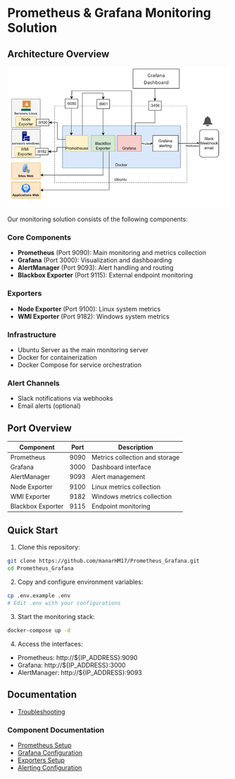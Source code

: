 # Prometheus & Grafana Monitoring Solution

## Architecture Overview

![Architecture Diagram](docs/images/architecture.png)

Our monitoring solution consists of the following components:

### Core Components
- **Prometheus** (Port 9090): Main monitoring and metrics collection
- **Grafana** (Port 3000): Visualization and dashboarding
- **AlertManager** (Port 9093): Alert handling and routing
- **Blackbox Exporter** (Port 9115): External endpoint monitoring

### Exporters
- **Node Exporter** (Port 9100): Linux system metrics
- **WMI Exporter** (Port 9182): Windows system metrics

### Infrastructure
- Ubuntu Server as the main monitoring server
- Docker for containerization
- Docker Compose for service orchestration

### Alert Channels
- Slack notifications via webhooks
- Email alerts (optional)

## Port Overview
| Component | Port | Description |
|-----------|------|-------------|
| Prometheus | 9090 | Metrics collection and storage |
| Grafana | 3000 | Dashboard interface |
| AlertManager | 9093 | Alert management |
| Node Exporter | 9100 | Linux metrics collection |
| WMI Exporter | 9182 | Windows metrics collection |
| Blackbox Exporter | 9115 | Endpoint monitoring |

## Quick Start

1. Clone this repository:
```bash
git clone https://github.com/manarHM17/Prometheus_Grafana.git
cd Prometheus_Grafana
```

2. Copy and configure environment variables:
```bash
cp .env.example .env
# Edit .env with your configurations
```

3. Start the monitoring stack:
```bash
docker-compose up -d
```

4. Access the interfaces:
- Prometheus: http://${IP_ADDRESS}:9090
- Grafana: http://${IP_ADDRESS}:3000
- AlertManager: http://${IP_ADDRESS}:9093

## Documentation


- [Troubleshooting](docs/TROUBLESHOOTING.md)

### Component Documentation

- [Prometheus Setup](prometheus/README.md)
- [Grafana Configuration](grafana/README.md)
- [Exporters Setup](exporters/README.md)
- [Alerting Configuration](alerting/README.md)
